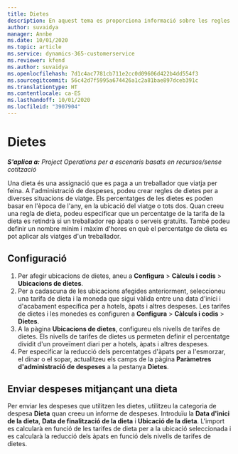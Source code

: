 ```yaml
---
title: Dietes
description: En aquest tema es proporciona informació sobre les regles de dietes que s'utilitzen a l'administració de despeses.
author: suvaidya
manager: Annbe
ms.date: 10/01/2020
ms.topic: article
ms.service: dynamics-365-customerservice
ms.reviewer: kfend
ms.author: suvaidya
ms.openlocfilehash: 7d1c4ac7781cb711e2cc0d09606d422b4dd554f3
ms.sourcegitcommit: 56c42d7f5995a674426a1c2a81bae897dceb391c
ms.translationtype: HT
ms.contentlocale: ca-ES
ms.lasthandoff: 10/01/2020
ms.locfileid: "3907904"
---
```

# <a name="per-diems"></a>Dietes

_**S'aplica a:** Project Operations per a escenaris basats en recursos/sense cotització_


Una dieta és una assignació que es paga a un treballador que viatja per feina. A l'administració de despeses, podeu crear regles de dietes per a diverses situacions de viatge. Els percentatges de les dietes es poden basar en l'època de l'any, en la ubicació del viatge o tots dos. Quan creeu una regla de dieta, podeu especificar que un percentatge de la tarifa de la dieta es retindrà si un treballador rep àpats o serveis gratuïts. També podeu definir un nombre mínim i màxim d'hores en què el percentatge de dieta es pot aplicar als viatges d'un treballador.

## <a name="configuration"></a>Configuració 

1. Per afegir ubicacions de dietes, aneu a **Configura** > **Càlculs i codis** > **Ubicacions de dietes**.
2. Per a cadascuna de les ubicacions afegides anteriorment, seleccioneu una tarifa de dieta i la moneda que sigui vàlida entre una data d'inici i d'acabament específica per a hotels, àpats i altres despeses. Les tarifes de dietes i les monedes es configuren a **Configura** > **Càlculs i codis** > **Dietes**.
3. A la pàgina **Ubicacions de dietes**, configureu els nivells de tarifes de dietes. Els nivells de tarifes de dietes us permeten definir el percentatge dividit d'un proveïment diari per a hotels, àpats i altres despeses. 
4. Per especificar la reducció dels percentatges d'àpats per a l'esmorzar, el dinar o el sopar, actualitzeu els camps de la pàgina **Paràmetres d'administració de despeses** a la pestanya **Dietes**. 
    
## <a name="submit-expenses-using-per-diem"></a>Enviar despeses mitjançant una dieta
Per enviar les despeses que utilitzen les dietes, utilitzeu la categoria de despesa **Dieta** quan creeu un informe de despeses. Introduïu la **Data d'inici de la dieta**, **Data de finalització de la dieta** i **Ubicació de la dieta**. L'import es calcularà en funció de les tarifes de dieta per a la ubicació seleccionada i es calcularà la reducció dels àpats en funció dels nivells de tarifes de dietes.

